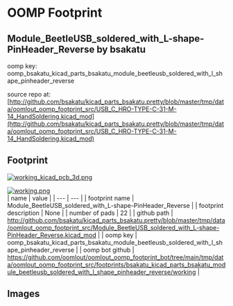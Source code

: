 # OOMP Footprint  
## Module_BeetleUSB_soldered_with_L-shape-PinHeader_Reverse  by bsakatu  
  
oomp key: oomp_bsakatu_kicad_parts_bsakatu_module_beetleusb_soldered_with_l_shape_pinheader_reverse  
  
source repo at: [http://github.com/bsakatu/kicad_parts_bsakatu.pretty/blob/master/tmp/data/oomlout_oomp_footprint_src/USB_C_HRO-TYPE-C-31-M-14_HandSoldering.kicad_mod](http://github.com/bsakatu/kicad_parts_bsakatu.pretty/blob/master/tmp/data/oomlout_oomp_footprint_src/USB_C_HRO-TYPE-C-31-M-14_HandSoldering.kicad_mod)  
## Footprint  
  
[![working_kicad_pcb_3d.png](working_kicad_pcb_3d_600.png)](working_kicad_pcb_3d.png)  
  
[![working.png](working_600.png)](working.png)  
| name | value | 
| --- | --- | 
| footprint name | Module_BeetleUSB_soldered_with_L-shape-PinHeader_Reverse | 
| footprint description | None | 
| number of pads | 22 | 
| github path | http://github.com/bsakatu/kicad_parts_bsakatu.pretty/blob/master/tmp/data/oomlout_oomp_footprint_src/Module_BeetleUSB_soldered_with_L-shape-PinHeader_Reverse.kicad_mod | 
| oomp key | oomp_bsakatu_kicad_parts_bsakatu_module_beetleusb_soldered_with_l_shape_pinheader_reverse | 
| oomp bot github | https://github.com/oomlout/oomlout_oomp_footprint_bot/tree/main/tmp/data/oomlout_oomp_footprint_src/footprints/bsakatu_kicad_parts_bsakatu_module_beetleusb_soldered_with_l_shape_pinheader_reverse/working | 
## Images  
